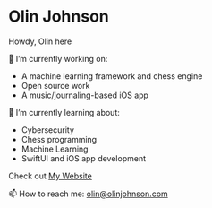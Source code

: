# Olin Johnson

<!--
**olinjohnson/olinjohnson** is a ✨ _special_ ✨ repository because its `README.md` (this file) appears on your GitHub profile.

Here are some ideas to get you started:

- 👯 I’m looking to collaborate on ...
- 🤔 I’m looking for help with ...
- 💬 Ask me about ...
- 
- ⚡ Fun fact: ...
-->
Howdy, Olin here

🔭 I’m currently working on:
<ul>
  <li>A machine learning framework and chess engine</li>
  <li>Open source work</li>
  <li>A music/journaling-based iOS app</li>
</ul>

🌱 I’m currently learning about:
<ul>
  <li>Cybersecurity</li>
  <li>Chess programming</li>
  <li>Machine Learning</li>
  <li>SwiftUI and iOS app development</li>
</ul>

Check out [My Website](https://olinjohnson.github.io/)

📫 How to reach me: olin@olinjohnson.com
